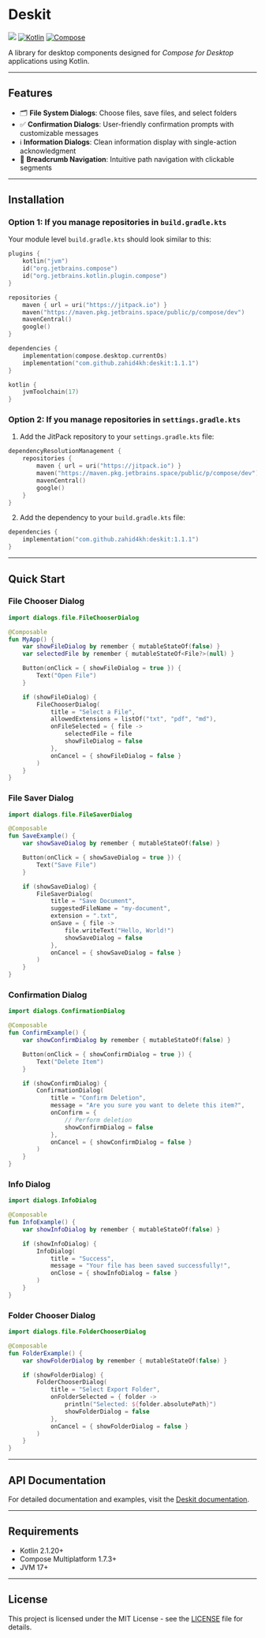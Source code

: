 # Deskit

[![](https://jitpack.io/v/zahid4kh/deskit.svg)](https://jitpack.io/#zahid4kh/deskit) [![Kotlin](https://img.shields.io/badge/Kotlin-2.1.20-blue.svg?logo=kotlin)](https://kotlinlang.org/docs/releases.html#release-details) [![Compose](https://img.shields.io/badge/Compose-1.7.3-blue.svg?logo=jetpackcompose)](https://github.com/JetBrains/compose-jb)

A library for desktop components designed for *Compose for Desktop* applications using Kotlin.

---

## Features

- 🗂️ **File System Dialogs**: Choose files, save files, and select folders
- ✅ **Confirmation Dialogs**: User-friendly confirmation prompts with customizable messages
- ℹ️ **Information Dialogs**: Clean information display with single-action acknowledgment
- 🧭 **Breadcrumb Navigation**: Intuitive path navigation with clickable segments

---

## Installation

### Option 1: If you manage repositories in `build.gradle.kts`

Your module level `build.gradle.kts` should look similar to this:

```kotlin
plugins {
    kotlin("jvm")
    id("org.jetbrains.compose")
    id("org.jetbrains.kotlin.plugin.compose")
}

repositories {
    maven { url = uri("https://jitpack.io") }
    maven("https://maven.pkg.jetbrains.space/public/p/compose/dev")
    mavenCentral()
    google()
}

dependencies {
    implementation(compose.desktop.currentOs)
    implementation("com.github.zahid4kh:deskit:1.1.1")
}

kotlin {
    jvmToolchain(17)
}
```

### Option 2: If you manage repositories in `settings.gradle.kts`

1. Add the JitPack repository to your `settings.gradle.kts` file:

```kotlin
dependencyResolutionManagement {
    repositories {
        maven { url = uri("https://jitpack.io") }
        maven("https://maven.pkg.jetbrains.space/public/p/compose/dev")
        mavenCentral()
        google()
    }
}
```

2. Add the dependency to your `build.gradle.kts` file:

```kotlin
dependencies {
    implementation("com.github.zahid4kh:deskit:1.1.1")
}
```

---

## Quick Start

### File Chooser Dialog

```kotlin
import dialogs.file.FileChooserDialog

@Composable
fun MyApp() {
    var showFileDialog by remember { mutableStateOf(false) }
    var selectedFile by remember { mutableStateOf<File?>(null) }

    Button(onClick = { showFileDialog = true }) {
        Text("Open File")
    }

    if (showFileDialog) {
        FileChooserDialog(
            title = "Select a File",
            allowedExtensions = listOf("txt", "pdf", "md"),
            onFileSelected = { file ->
                selectedFile = file
                showFileDialog = false
            },
            onCancel = { showFileDialog = false }
        )
    }
}
```

### File Saver Dialog

```kotlin
import dialogs.file.FileSaverDialog

@Composable
fun SaveExample() {
    var showSaveDialog by remember { mutableStateOf(false) }

    Button(onClick = { showSaveDialog = true }) {
        Text("Save File")
    }

    if (showSaveDialog) {
        FileSaverDialog(
            title = "Save Document",
            suggestedFileName = "my-document",
            extension = ".txt",
            onSave = { file ->
                file.writeText("Hello, World!")
                showSaveDialog = false
            },
            onCancel = { showSaveDialog = false }
        )
    }
}
```

### Confirmation Dialog

```kotlin
import dialogs.ConfirmationDialog

@Composable
fun ConfirmExample() {
    var showConfirmDialog by remember { mutableStateOf(false) }

    Button(onClick = { showConfirmDialog = true }) {
        Text("Delete Item")
    }

    if (showConfirmDialog) {
        ConfirmationDialog(
            title = "Confirm Deletion",
            message = "Are you sure you want to delete this item?",
            onConfirm = {
                // Perform deletion
                showConfirmDialog = false
            },
            onCancel = { showConfirmDialog = false }
        )
    }
}
```

### Info Dialog

```kotlin
import dialogs.InfoDialog

@Composable
fun InfoExample() {
    var showInfoDialog by remember { mutableStateOf(false) }

    if (showInfoDialog) {
        InfoDialog(
            title = "Success",
            message = "Your file has been saved successfully!",
            onClose = { showInfoDialog = false }
        )
    }
}
```

### Folder Chooser Dialog

```kotlin
import dialogs.file.FolderChooserDialog

@Composable
fun FolderExample() {
    var showFolderDialog by remember { mutableStateOf(false) }

    if (showFolderDialog) {
        FolderChooserDialog(
            title = "Select Export Folder",
            onFolderSelected = { folder ->
                println("Selected: ${folder.absolutePath}")
                showFolderDialog = false
            },
            onCancel = { showFolderDialog = false }
        )
    }
}
```

---

## API Documentation

For detailed documentation and examples, visit the [Deskit documentation](https://zahid4kh.github.io/deskit/).

---

## Requirements

- Kotlin 2.1.20+
- Compose Multiplatform 1.7.3+
- JVM 17+

---

## License

This project is licensed under the MIT License - see the [LICENSE](LICENSE.txt) file for details.